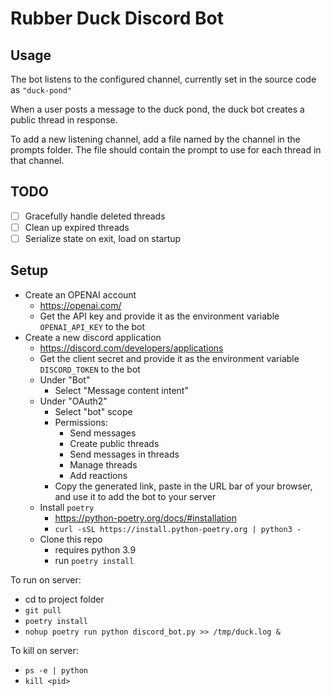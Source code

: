 # Rubber Duck Discord Bot

## Usage
The bot listens to the configured channel, currently set in the source code as `"duck-pond"`

When a user posts a message to the duck pond, the duck bot 
creates a public thread in response. 

To add a new listening channel, add a file named by the channel in the prompts folder.
The file should contain the prompt to use for each thread in that channel.

## TODO
- [ ] Gracefully handle deleted threads
- [ ] Clean up expired threads
- [ ] Serialize state on exit, load on startup

## Setup
- Create an OPENAI account
  - https://openai.com/
  - Get the API key and provide it as the environment variable `OPENAI_API_KEY` to the bot
- Create a new discord application
  - https://discord.com/developers/applications
  - Get the client secret and provide it as the environment variable `DISCORD_TOKEN` to the bot
  - Under "Bot"
    - Select "Message content intent"
  - Under "OAuth2"
    - Select "bot" scope
    - Permissions:
      - Send messages
      - Create public threads
      - Send messages in threads
      - Manage threads
      - Add reactions
    - Copy the generated link, paste in the URL bar of your browser, 
      and use it to add the bot to your server
  - Install `poetry`
    - https://python-poetry.org/docs/#installation
    - `curl -sSL https://install.python-poetry.org | python3 -`
  - Clone this repo
    - requires python 3.9
    - run `poetry install`

To run on server:
- cd to project folder
- `git pull`
- `poetry install`
- `nohup poetry run python discord_bot.py >> /tmp/duck.log &`

To kill on server:
- `ps -e | python`
- `kill <pid>`
